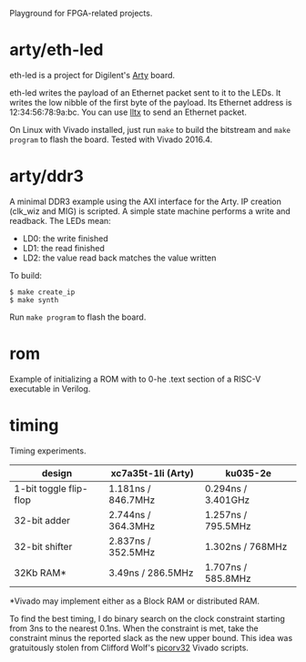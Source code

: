 Playground for FPGA-related projects.

arty/eth-led
============

eth-led is a project for Digilent's [Arty](http://store.digilentinc.com/arty-artix-7-fpga-development-board-for-makers-and-hobbyists/) board.

eth-led writes the payload of an Ethernet packet sent to it to the
LEDs.  It writes the low nibble of the first byte of the payload.  Its
Ethernet address is 12:34:56:78:9a:bc.  You can use
[lltx](https://github.com/cseed/net-playground) to send an Ethernet
packet.

On Linux with Vivado installed, just run `make` to build the bitstream
and `make program` to flash the board.  Tested with Vivado 2016.4.

arty/ddr3
=========

A minimal DDR3 example using the AXI interface for the Arty.  IP
creation (clk_wiz and MIG) is scripted.  A simple state machine
performs a write and readback.  The LEDs mean:

* LD0: the write finished
* LD1: the read finished
* LD2: the value read back matches the value written

To build:

```
$ make create_ip
$ make synth
```

Run `make program` to flash the board.

rom
===

Example of initializing a ROM with to 0-he .text section of a RISC-V
executable in Verilog.

timing
======

Timing experiments.

design | xc7a35t-1li (Arty) | ku035-2e
------ | ---------------- | --------
1-bit toggle flip-flop | 1.181ns / 846.7MHz | 0.294ns / 3.401GHz
32-bit adder | 2.744ns / 364.3MHz | 1.257ns / 795.5MHz
32-bit shifter | 2.837ns / 352.5MHz | 1.302ns / 768MHz
32Kb RAM* | 3.49ns / 286.5MHz | 1.707ns / 585.8MHz

*Vivado may implement either as a Block RAM or distributed RAM.

To find the best timing, I do binary search on the clock constraint
starting from 3ns to the nearest 0.1ns.  When the constraint is met,
take the constraint minus the reported slack as the new upper bound.
This idea was gratuitously stolen from Clifford Wolf's
[picorv32](https://github.com/cliffordwolf/picorv32) Vivado scripts.
